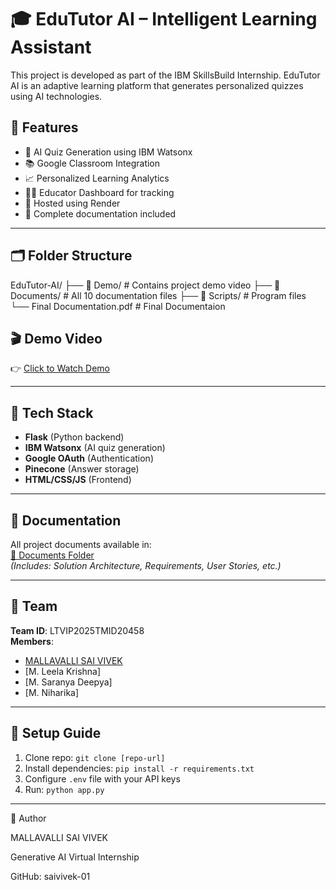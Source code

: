 # 🎓 EduTutor AI – Intelligent Learning Assistant

This project is developed as part of the IBM SkillsBuild Internship. EduTutor AI is an adaptive learning platform that generates personalized quizzes using AI technologies.

## 🌟 Features
- 🧠 AI Quiz Generation using IBM Watsonx
- 📚 Google Classroom Integration
- 📈 Personalized Learning Analytics
- 👩‍🏫 Educator Dashboard for tracking
- 🚀 Hosted using Render
- 📂 Complete documentation included

---

## 🗂️ Folder Structure

EduTutor-AI/
├── 📁 Demo/                # Contains project demo video
├── 📁 Documents/           # All 10 documentation files
├── 📁 Scripts/             # Program files          
└── Final Documentation.pdf  # Final Documentaion

## 🎬 Demo Video
👉 [Click to Watch Demo](./Demo/edututor_demo.mp4)

---

## 🧰 Tech Stack
- **Flask** (Python backend)
- **IBM Watsonx** (AI quiz generation)
- **Google OAuth** (Authentication)
- **Pinecone** (Answer storage)
- **HTML/CSS/JS** (Frontend)

---

## 📄 Documentation
All project documents available in:  
[📂 Documents Folder](./Documents/)  
*(Includes: Solution Architecture, Requirements, User Stories, etc.)*

---

## 👥 Team
**Team ID**: LTVIP2025TMID20458  
**Members**: 
- [MALLAVALLI SAI VIVEK](https://github.com/saivivek-01)
- [M. Leela Krishna]
- [M. Saranya Deepya]
- [M. Niharika]

---

## 🔧 Setup Guide
1. Clone repo: `git clone [repo-url]`
2. Install dependencies: `pip install -r requirements.txt`
3. Configure `.env` file with your API keys
4. Run: `python app.py`

---

👤 Author

MALLAVALLI SAI VIVEK

Generative AI Virtual Internship

GitHub: saivivek-01

